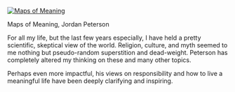 [![Maps of Meaning](http://img.youtube.com/vi/I8Xc2_FtpHI/0.jpg)](https://youtu.be/I8Xc2_FtpHI?list=PL22J3VaeABQAT-0aSPq-OKOpQlHyR4k5h "Maps of Meaning")

<p id="title">Maps of Meaning, Jordan Peterson</p>

For all my life, but the last few years especially, I have held a pretty scientific, skeptical view of the world. Religion, culture, and myth seemed to me nothing but pseudo-random superstition and dead-weight. Peterson has completely altered my thinking on these and many other topics.

Perhaps even more impactful, his views on responsibility and how to live a meaningful life have been deeply clarifying and inspiring.
